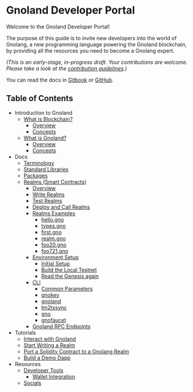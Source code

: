# Gnoland Developer Portal

Welcome to the Gnoland Developer Portal!

The purpose of this guide is to invite new developers into the world of Gnolang, a new programming language powering the Gnoland blockchain, by providing all the resources you need to become a Gnolang expert.

_(This is an early-stage, in-progress draft. Your contributions are welcome. Please take a look at the_ [_contribution guidelines_](https://github.com/onbloc/gnoland-tutorials/blob/main/CONTRIBUTION.md)_.)_

You can read the docs in [Gitbook](https://onbloc.gitbook.io/gnoland-developer-portal/) or [GitHub](https://github.com/onbloc/gnoland-tutorials).

## Table of Contents

* Introduction to Gnoland
  * [What is Blockchain?](introduction-to-gnoland/what-is-blockchain/)
    * [Overview](introduction-to-gnoland/what-is-blockchain/overview.md)
    * [Concepts](introduction-to-gnoland/what-is-blockchain/concepts.md)
  * [What is Gnoland?](introduction-to-gnoland/what-is-gnoland/)
    * [Overview](introduction-to-gnoland/what-is-gnoland/overview.md)
    * [Concepts](introduction-to-gnoland/what-is-gnoland/concepts.md)
* Docs
  * [Terminology](docs/terminology.md)
  * [Standard Libraries](docs/standard-libraries.md)
  * [Packages](docs/packages.md)
  * [Realms (Smart Contracts)](docs/building-a-realm/)
    * [Overview](docs/building-a-realm/overview.md)
    * [Write Realms](docs/building-a-realm/writing-realms.md)
    * [Test Realms](docs/building-a-realm/testing-realms.md)
    * [Deploy and Call Realms](docs/building-a-realm/deploy-and-call-realms.md)
    * [Realms Examples](docs/building-a-realm/realm-examples/)
      * [hello.gno](docs/building-a-realm/realm-examples/hello.gno.md)
      * [types.gno](docs/building-a-realm/realm-examples/types.gno.md)
      * [first.gno](docs/building-a-realm/realm-examples/first.gno.md)
      * [realm.gno](docs/building-a-realm/realm-examples/realm.gno.md)
      * [foo20.gno](docs/building-a-realm/realm-examples/foo.gno.md)
      * [foo721.gno](docs/building-a-realm/realm-examples/foo721.gno.md)
    * [Environment Setup](docs/environment-setup/)
      * [Initial Setup](docs/environment-setup/initial-setup.md)
      * [Build the Local Testnet](docs/environment-setup/build-the-local-testnet.md)
      * [Read the Genesis again](docs/environment-setup/restart-on-block-1-to-read-the-genesis-again.md)
    * [CLI](docs/cli/)
      * [Common Parameters](docs/cli/common-parameters.md)
      * [gnokey](docs/cli/gnokey.md)
      * [gnoland](docs/cli/gnoland.md)
      * [tm2txsync](docs/cli/tm2txsync.md)
      * [gno](docs/cli/gno.md)
      * [gnofaucet](docs/cli/gnofaucet.md)
    * [Gnoland RPC Endpoints](docs/gnoland-rpc-endpoints.md)
* Tutorials
  * [Interact with Gnoland](tutorials/interact-with-gnoland.md)
  * [Start Writing a Realm](tutorials/start-writing-a-realm.md)
  * [Port a Solidity Contract to a Gnolang Realm](tutorials/port-a-solidity-contract-to-a-gnolang-realm.md)
  * [Build a Demo Dapp](tutorials/a-sample-dapp.md)
* Resources
  * [Developer Tools](resources/developer-tools/)
    * [Wallet Integration](resources/developer-tools/wallet-integration.md)
  * [Socials](resources/socials.md)
